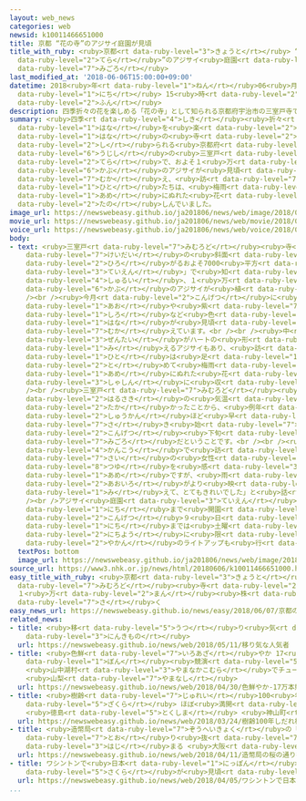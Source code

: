 ```yaml
---
layout: web_news
categories: web
newsid: k10011466651000
title: 京都 “花の寺”のアジサイ庭園が見頃
title_with_ruby: <ruby>京都<rt data-ruby-level="3">きょうと</rt></ruby> “<ruby>花<rt data-ruby-level="1">はな</rt></ruby>の<ruby>寺<rt
  data-ruby-level="2">てら</rt></ruby>”のアジサイ<ruby>庭園<rt data-ruby-level="3">ていえん</rt></ruby>が<ruby>見頃<rt
  data-ruby-level="7">みごろ</rt></ruby>
last_modified_at: '2018-06-06T15:00:00+09:00'
datetime: 2018<ruby>年<rt data-ruby-level="1">ねん</rt></ruby>06<ruby>月<rt data-ruby-level="1">がつ</rt></ruby>06<ruby>日<rt
  data-ruby-level="1">にち</rt></ruby> 15<ruby>時<rt data-ruby-level="2">じ</rt></ruby>00<ruby>分<rt
  data-ruby-level="2">ふん</rt></ruby>
description: 四季折々の花を楽しめる「花の寺」として知られる京都府宇治市の三室戸寺で、およそ１万株のアジサイが見頃を迎え、訪れた人たちは、梅雨の雨にぬれた花を楽しんでいました。
summary: <ruby>四季<rt data-ruby-level="4">しき</rt></ruby><ruby>折々<rt data-ruby-level="4">おりおり</rt></ruby>の<ruby>花<rt
  data-ruby-level="1">はな</rt></ruby>を<ruby>楽<rt data-ruby-level="2">たの</rt></ruby>しめる「<ruby>花<rt
  data-ruby-level="1">はな</rt></ruby>の<ruby>寺<rt data-ruby-level="2">てら</rt></ruby>」として<ruby>知<rt
  data-ruby-level="2">し</rt></ruby>られる<ruby>京都府<rt data-ruby-level="4">きょうとふ</rt></ruby><ruby>宇治市<rt
  data-ruby-level="6">うじし</rt></ruby>の<ruby>三室戸<rt data-ruby-level="7">みむろど</rt></ruby><ruby>寺<rt
  data-ruby-level="2">てら</rt></ruby>で、およそ１<ruby>万<rt data-ruby-level="2">まん</rt></ruby><ruby>株<rt
  data-ruby-level="6">かぶ</rt></ruby>のアジサイが<ruby>見頃<rt data-ruby-level="7">みごろ</rt></ruby>を<ruby>迎<rt
  data-ruby-level="7">むか</rt></ruby>え、<ruby>訪<rt data-ruby-level="7">おとず</rt></ruby>れた<ruby>人<rt
  data-ruby-level="1">ひと</rt></ruby>たちは、<ruby>梅雨<rt data-ruby-level="8">つゆ</rt></ruby>の<ruby>雨<rt
  data-ruby-level="1">あめ</rt></ruby>にぬれた<ruby>花<rt data-ruby-level="1">はな</rt></ruby>を<ruby>楽<rt
  data-ruby-level="2">たの</rt></ruby>しんでいました。
image_url: https://newswebeasy.github.io/ja201806/news/web/image/2018/06/06/K10011466651_1806061454_1806061458_01_02.jpg
movie_url: https://newswebeasy.github.io/ja201806/news/web/movie/2018/06/06/k10011466651_201806061705_201806061753.mp4
voice_url: https://newswebeasy.github.io/ja201806/news/web/voice/2018/06/06/k10011466651_201806061705_201806061753.mp3
body:
- text: <ruby>三室戸<rt data-ruby-level="7">みむろど</rt></ruby><ruby>寺<rt data-ruby-level="2">てら</rt></ruby>は、<ruby>境内<rt
    data-ruby-level="7">けいだい</rt></ruby>の<ruby>斜面<rt data-ruby-level="7">しゃめん</rt></ruby>に<ruby>広<rt
    data-ruby-level="2">ひろ</rt></ruby>がるおよそ7000<ruby>平方<rt data-ruby-level="3">へいほう</rt></ruby>メートルの「アジサイ<ruby>庭園<rt
    data-ruby-level="3">ていえん</rt></ruby>」で<ruby>知<rt data-ruby-level="2">し</rt></ruby>られ、およそ50<ruby>種類<rt
    data-ruby-level="4">しゅるい</rt></ruby>、１<ruby>万<rt data-ruby-level="2">まん</rt></ruby><ruby>株<rt
    data-ruby-level="6">かぶ</rt></ruby>のアジサイが<ruby>植<rt data-ruby-level="3">う</rt></ruby>えられています。<br
    /><br /><ruby>今月<rt data-ruby-level="2">こんげつ</rt></ruby>に<ruby>入<rt data-ruby-level="1">はい</rt></ruby>って<ruby>青<rt
    data-ruby-level="1">あお</rt></ruby>や<ruby>紫<rt data-ruby-level="7">むらさき</rt></ruby>、それに<ruby>白<rt
    data-ruby-level="1">しろ</rt></ruby>など<ruby>色<rt data-ruby-level="2">いろ</rt></ruby>とりどりの<ruby>花<rt
    data-ruby-level="1">はな</rt></ruby>が<ruby>見頃<rt data-ruby-level="7">みごろ</rt></ruby>を<ruby>迎<rt
    data-ruby-level="7">むか</rt></ruby>えています。<br /><br /><ruby>中<rt data-ruby-level="1">なか</rt></ruby>には<ruby>全体<rt
    data-ruby-level="3">ぜんたい</rt></ruby>がハートの<ruby>形<rt data-ruby-level="2">かたち</rt></ruby>に<ruby>見<rt
    data-ruby-level="1">み</rt></ruby>えるアジサイもあり、<ruby>訪<rt data-ruby-level="7">おとず</rt></ruby>れた<ruby>人<rt
    data-ruby-level="1">ひと</rt></ruby>は<ruby>足<rt data-ruby-level="1">あし</rt></ruby>を<ruby>止<rt
    data-ruby-level="2">と</rt></ruby>めて<ruby>梅雨<rt data-ruby-level="8">つゆ</rt></ruby>の<ruby>雨<rt
    data-ruby-level="1">あめ</rt></ruby>にぬれた<ruby>花<rt data-ruby-level="1">はな</rt></ruby>を<ruby>写真<rt
    data-ruby-level="3">しゃしん</rt></ruby>に<ruby>収<rt data-ruby-level="6">おさ</rt></ruby>めていました。<br
    /><br /><ruby>三室戸<rt data-ruby-level="7">みむろど</rt></ruby><ruby>寺<rt data-ruby-level="2">てら</rt></ruby>によりますと、ことしは<ruby>春先<rt
    data-ruby-level="2">はるさき</rt></ruby>の<ruby>気温<rt data-ruby-level="3">きおん</rt></ruby>が<ruby>高<rt
    data-ruby-level="2">たか</rt></ruby>かったことから、<ruby>例年<rt data-ruby-level="4">れいねん</rt></ruby>よりも１<ruby>週間<rt
    data-ruby-level="2">しゅうかん</rt></ruby>ほど<ruby>早<rt data-ruby-level="1">はや</rt></ruby>く<ruby>咲<rt
    data-ruby-level="7">さ</rt></ruby>き<ruby>始<rt data-ruby-level="7">はじ</rt></ruby>め、<ruby>今月<rt
    data-ruby-level="2">こんげつ</rt></ruby><ruby>下旬<rt data-ruby-level="7">げじゅん</rt></ruby>ごろまでが<ruby>見頃<rt
    data-ruby-level="7">みごろ</rt></ruby>だということです。<br /><br /><ruby>横浜市<rt data-ruby-level="7">よこはまし</rt></ruby>から<ruby>観光<rt
    data-ruby-level="4">かんこう</rt></ruby>で<ruby>訪<rt data-ruby-level="7">おとず</rt></ruby>れた21<ruby>歳<rt
    data-ruby-level="7">さい</rt></ruby>の<ruby>女性<rt data-ruby-level="5">じょせい</rt></ruby>は、「<ruby>梅雨<rt
    data-ruby-level="8">つゆ</rt></ruby>を<ruby>感<rt data-ruby-level="3">かん</rt></ruby>じる<ruby>雨<rt
    data-ruby-level="1">あめ</rt></ruby>ですが、<ruby>雨<rt data-ruby-level="1">あめ</rt></ruby>にぬれたおかげでアジサイの<ruby>青色<rt
    data-ruby-level="2">あおいろ</rt></ruby>がより<ruby>映<rt data-ruby-level="7">は</rt></ruby>えて<ruby>見<rt
    data-ruby-level="1">み</rt></ruby>えて、とてもきれいでした」と<ruby>話<rt data-ruby-level="2">はな</rt></ruby>していました。<br
    /><br />アジサイ<ruby>庭園<rt data-ruby-level="3">ていえん</rt></ruby>は<ruby>来月<rt data-ruby-level="2">らいげつ</rt></ruby>８<ruby>日<rt
    data-ruby-level="1">にち</rt></ruby>まで<ruby>開園<rt data-ruby-level="3">かいえん</rt></ruby>し、<ruby>今月<rt
    data-ruby-level="2">こんげつ</rt></ruby>９<ruby>日<rt data-ruby-level="1">にち</rt></ruby>から24<ruby>日<rt
    data-ruby-level="1">にち</rt></ruby>までは<ruby>土曜<rt data-ruby-level="2">どよう</rt></ruby>と<ruby>日曜<rt
    data-ruby-level="2">にちよう</rt></ruby>に<ruby>限<rt data-ruby-level="5">かぎ</rt></ruby>り、<ruby>夜間<rt
    data-ruby-level="2">やかん</rt></ruby>のライトアップも<ruby>行<rt data-ruby-level="2">おこな</rt></ruby>われます。
  textPos: bottom
  image_url: https://newswebeasy.github.io/ja201806/news/web/image/2018/06/06/K10011466651_1806061454_1806061458_01_03.jpg
source_url: https://www3.nhk.or.jp/news/html/20180606/k10011466651000.html
easy_title_with_ruby: <ruby>京都<rt data-ruby-level="3">きょうと</rt></ruby>の<ruby>三室戸<rt
  data-ruby-level="7">みむろど</rt></ruby><ruby>寺<rt data-ruby-level="2">てら</rt></ruby>
  １<ruby>万<rt data-ruby-level="2">まん</rt></ruby><ruby>株<rt data-ruby-level="6">かぶ</rt></ruby>のあじさいが<ruby>咲<rt
  data-ruby-level="7">さ</rt></ruby>く
easy_news_url: https://newswebeasy.github.io/news/easy/2018/06/07/京都の三室戸寺-1万株のあじさいが咲く
related_news:
- title: <ruby>移<rt data-ruby-level="5">うつ</rt></ruby>り<ruby>気<rt data-ruby-level="5">ぎ</rt></ruby>な<ruby>人気者<rt
    data-ruby-level="3">にんきもの</rt></ruby>
  url: https://newswebeasy.github.io/news/web/2018/05/11/移り気な人気者
- title: <ruby>色鮮<rt data-ruby-level="7">いろあざ</rt></ruby>やか 17<ruby>万<rt data-ruby-level="2">まん</rt></ruby><ruby>本<rt
    data-ruby-level="1">ぼん</rt></ruby><ruby>競演<rt data-ruby-level="5">きょうえん</rt></ruby>
    <ruby>山中湖村<rt data-ruby-level="3">やまなかこむら</rt></ruby>でチューリップ<ruby>見頃<rt data-ruby-level="7">みごろ</rt></ruby>
    <ruby>山梨<rt data-ruby-level="7">やまなし</rt></ruby>
  url: https://newswebeasy.github.io/news/web/2018/04/30/色鮮やか-17万本競演-山中湖村でチューリップ見頃-山梨
- title: <ruby>樹齢<rt data-ruby-level="7">じゅれい</rt></ruby>100<ruby>年<rt data-ruby-level="1">ねん</rt></ruby>しだれ<ruby>桜<rt
    data-ruby-level="5">ざくら</rt></ruby> ほぼ<ruby>満開<rt data-ruby-level="4">まんかい</rt></ruby>
    <ruby>徳島<rt data-ruby-level="5">とくしま</rt></ruby> <ruby>神山町<rt data-ruby-level="3">かみやまちょう</rt></ruby>
  url: https://newswebeasy.github.io/news/web/2018/03/24/樹齢100年しだれ桜-ほぼ満開-徳島-神山町
- title: <ruby>造幣局<rt data-ruby-level="7">ぞうへいきょく</rt></ruby>の「<ruby>桜<rt data-ruby-level="5">さくら</rt></ruby>の<ruby>通<rt
    data-ruby-level="7">とお</rt></ruby>り<ruby>抜<rt data-ruby-level="7">ぬ</rt></ruby>け」<ruby>始<rt
    data-ruby-level="3">はじ</rt></ruby>まる <ruby>大阪<rt data-ruby-level="8">おおさか</rt></ruby>
  url: https://newswebeasy.github.io/news/web/2018/04/11/造幣局の桜の通り抜け始まる-大阪
- title: ワシントンで<ruby>日本<rt data-ruby-level="1">にっぽん</rt></ruby>から<ruby>寄贈<rt data-ruby-level="7">きぞう</rt></ruby>の<ruby>桜<rt
    data-ruby-level="5">さくら</rt></ruby>が<ruby>見頃<rt data-ruby-level="7">みごろ</rt></ruby>
  url: https://newswebeasy.github.io/news/web/2018/04/05/ワシントンで日本から寄贈の桜が見頃
...
```

